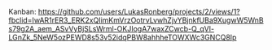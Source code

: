 Kanban: https://github.com/users/LukasRonberg/projects/2/views/1?fbclid=IwAR1rER3_ERK2xQIimKmVrzOotrvLvwhZjvYBjnkfUBa9XugwW5WnBs79g2A_aem_ASvVyBjSLsWrml-OKJIogA7waxZCwcb-Q_qVl-LGnZk_5NeW5ozPEWD8s53v52idqPBW8ahhheTOWXWc3GNCQ8Ip
